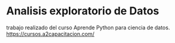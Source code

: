 # Analisis exploratorio de Datos

trabajo realizado del curso Aprende Python para ciencia de datos. https://cursos.a2capacitacion.com/

